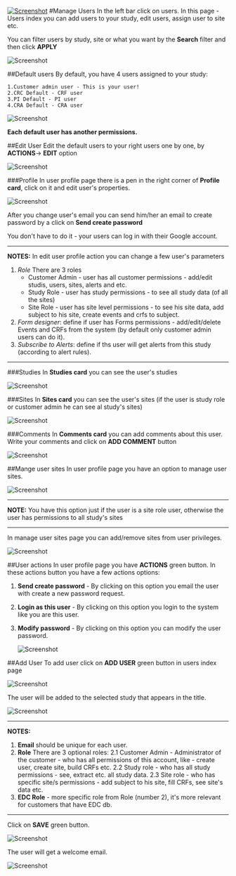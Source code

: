 <a href="https://www.flaskdata.io">![Screenshot](img/flaskdata_logo.PNG)</a>
#Manage Users
In the left bar click on users.
In this page - Users index you can add users to your study, edit users, assign user to site etc.

You can filter users by study, site or what you want by the **Search** filter and then click **APPLY**

![Screenshot](img/user/users_index_filter.PNG)

##Default users
By default, you have 4 users assigned to your study:

    1.Customer admin user - This is your user!
    2.CRC Default - CRF user
    3.PI Default - PI user
    4.CRA Default - CRA user
![Screenshot](img/user/default_users.PNG)

**Each default user has another permissions.**

##Edit User
Edit the default users to your right users one by one, by **ACTIONS**-> **EDIT** option

![Screenshot](img/user/users_index_actions.PNG)

###Profile
In user profile page there is a pen in the right corner of **Profile card**, click on it and edit user's properties.

![Screenshot](img/user/user_edit.PNG)

After you change user's email you can send him/her an email to create password by a click on **Send create password**

You don't have to do it - your users can log in with their Google account.

---
**NOTES:**
In edit user profile action you can change a few user's parameters

1. *Role* There are 3 roles 
    * Customer Admin - user has all customer permissions - add/edit studis, users, sites, alerts and etc.
    * Study Role - user has study permissions - to see all study data (of all the sites)
    * Site Role - user has site level permissions - to see his site data, add subject to his site, create events and crfs to subject.  
2. *Form designer*: define if user has Forms permissions - add/edit/delete Events and CRFs from the system (by default only customer admin users can do it).
3. *Subscribe to Alerts*: define if ths user will get alerts from this study (according to alert rules).
---

###Studies
In **Studies card** you can see the user's studies

![Screenshot](img/user/user_profile_studies_card.PNG)

###Sites
In **Sites card** you can see the user's sites (if the user is study role or customer admin he can see al study's sites)

![Screenshot](img/user/user_profile_sites_card.PNG)

###Comments
In **Comments card** you can add comments about this user.
Write your comments and click on **ADD COMMENT** button

![Screenshot](img/user/user_profile_comments.PNG)

##Mange user sites
In user profile page you have an option to manage user sites.

![Screenshot](img/user/user_profile_actions_button.PNG)

---
**NOTE:** You have this option just if the user is a site role user, otherwise the user has permissions to all study's sites

---
In manage user sites page you can add/remove sites from user privileges.

![Screenshot](img/user/user_manage_user_sites.PNG)

##User actions
In user profile page you have **ACTIONS** green button.
In these actions button you have a few actions options:

1. **Send create password** - By clicking on this option you email the user with create a new password request.
2. **Login as this user** - By clicking on this option you login to the system like you are this user.
3. **Modify password** - By clicking on this option you can modify the user password.

    ![Screenshot](img/user/user_profile_modify_pass.PNG)
    
##Add User
To add user click on **ADD USER** green button in users index page

![Screenshot](img/user/users_index_add_user.PNG)

The user will be added to the selected study that appears in the title.

![Screenshot](img/study/study_in_title.PNG)

---
**NOTES:**

1. **Email** should be unique for each user.
2. **Role** There are 3 optional roles:
    2.1 Customer Admin - Administrator of the customer - who has all permissions of this account, like - create user, create site, build CRFs etc.
    2.2 Study role - who has all study permissions - see, extract etc. all study data.
    2.3 Site role - who has specific site/s permissions - add subject to his site, fill CRFs, see site's data etc.
3. **EDC Role** - more specific role from Role (number 2), it's more relevant for customers that have EDC db.
---

Click on **SAVE** green button.

![Screenshot](img/user/user_create_new_user.PNG)

The user will get a welcome email.

![Screenshot](img/user/user_create_success.PNG)
